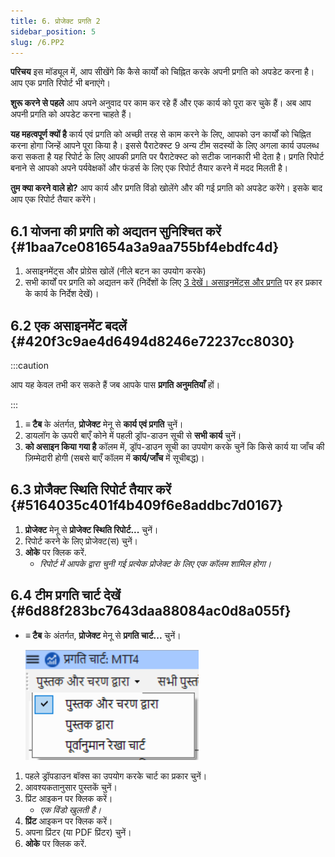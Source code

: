```yaml
---
title: 6. प्रोजेक्ट प्रगति 2
sidebar_position: 5
slug: /6.PP2
---
```


**परिचय** इस मॉड्यूल में, आप सीखेंगे कि कैसे कार्यों को चिह्नित करके अपनी प्रगति को अपडेट करना है। आप एक प्रगति रिपोर्ट भी बनाएंगे।

**शुरू करने से पहले** आप अपने अनुवाद पर काम कर रहे हैं और एक कार्य को पूरा कर चुके हैं। अब आप अपनी प्रगति को अपडेट करना चाहते हैं।

**यह महत्वपूर्ण क्यों है** कार्य एवं प्रगति को अच्छी तरह से काम करने के लिए, आपको उन कार्यों को चिह्नित करना होगा जिन्हें आपने पूरा किया है। इससे पैराटेक्स्ट 9 अन्य टीम सदस्यों के लिए अगला कार्य उपलब्ध करा सकता है यह रिपोर्ट के लिए आपकी प्रगति पर पैराटेक्स्ट को सटीक जानकारी भी देता है। प्रगति रिपोर्ट बनाने से आपको अपने पर्यवेक्षकों और फंडर्स के लिए एक रिपोर्ट तैयार करने में मदद मिलती है।

**तुम क्या करने वाले हो?** आप कार्य  और प्रगति विंडो खोलेंगे और की गई प्रगति को अपडेट करेंगे।  इसके बाद आप एक रिपोर्ट तैयार करेंगे।

## 6.1 योजना की प्रगति को अद्यतन सुनिश्चित करें {#1baa7ce081654a3a9aa755bf4ebdfc4d}

1. असाइनमेंट्स और प्रोग्रेस खोलें (नीले बटन का उपयोग करके)
2. सभी कार्यों पर प्रगति को अद्यतन करें (निर्देशों के लिए [3 देखें। असाइनमेंट्स और प्रगति](https://manual.paratext.org/hi/3.PP1) पर हर प्रकार के कार्य के निर्देश देखें)।

## 6.2 एक असाइनमेंट बदलें {#420f3c9ae4d6494d8246e72237cc8030}

:::caution

आप यह केवल तभी कर सकते हैं जब आपके पास **प्रगति अनुमतियाँ** हों।

:::

1. **≡ टैब** के अंतर्गत, **प्रोजेक्ट** मेनू से **कार्य एवं प्रगति** चुनें।
2. डायलॉग के ऊपरी बाएँ कोने में पहली ड्रॉप-डाउन सूची से **सभी कार्य** चुनें।
3. **को असाइन किया गया है** कॉलम में, ड्रॉप-डाउन सूची का उपयोग करके चुनें कि किसे कार्य या जाँच की ज़िम्मेदारी होगी (सबसे बाएँ कॉलम में **कार्य/जाँच** में सूचीबद्ध)।

## 6.3 प्रोजैक्ट स्थिति रिपोर्ट तैयार करें {#5164035c401f4b409f6e8addbc7d0167}

1. **प्रोजेक्ट** मेनू से **प्रोजेक्ट स्थिति रिपोर्ट...** चुनें।
2. रिपोर्ट करने के लिए प्रोजेक्ट(स) चुनें।
3. **ओके** पर क्लिक करें.
    - _रिपोर्ट में आपके द्वारा चुनी गई प्रत्येक प्रोजेक्ट के लिए एक कॉलम शामिल होगा।_

## **6.4 टीम प्रगति चार्ट देखें** {#6d88f283bc7643daa88084ac0d8a055f}

- **≡ टैब** के अंतर्गत, **प्रोजेक्ट** मेनू से **प्रगति चार्ट...** चुनें।

    ![](./1163930921.png)

1. पहले ड्रॉपडाउन बॉक्स का उपयोग करके चार्ट का प्रकार चुनें।
2. आवश्यकतानुसार पुस्तकें चुनें।
3. प्रिंट आइकन पर क्लिक करें।
    - _एक विंडो खुलती है।_
4. **प्रिंट** आइकन पर क्लिक करें।
5. अपना प्रिंटर (या PDF प्रिंटर) चुनें।
6. **ओके** पर क्लिक करें.

